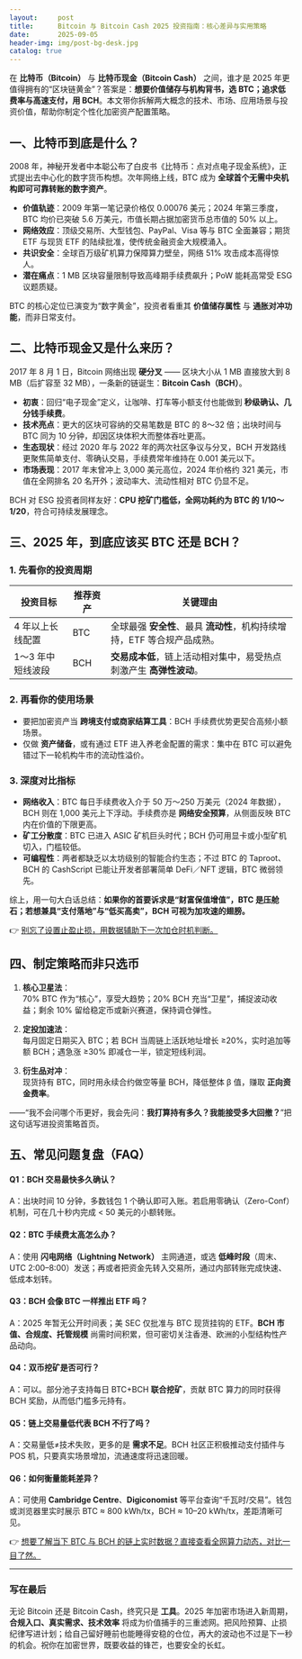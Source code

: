 ```yaml
---
layout:     post
title:      Bitcoin 与 Bitcoin Cash 2025 投资指南：核心差异与实用策略
date:       2025-09-05
header-img: img/post-bg-desk.jpg
catalog: true
---
```


在 **比特币（Bitcoin）** 与 **比特币现金（Bitcoin Cash）** 之间，谁才是 2025 年更值得拥有的“区块链黄金”？答案是：**想要价值储存与机构背书，选 BTC；追求低费率与高速支付，用 BCH**。本文带你拆解两大概念的技术、市场、应用场景与投资价值，帮助你制定个性化加密资产配置策略。

## 一、比特币到底是什么？

2008 年，神秘开发者中本聪公布了白皮书《比特币：点对点电子现金系统》，正式提出去中心化的数字货币构想。次年网络上线，BTC 成为 **全球首个无需中央机构即可可靠转账的数字资产**。

- **价值轨迹**：2009 年第一笔记录价格仅 0.00076 美元；2024 年第三季度，BTC 均价已突破 5.6 万美元，市值长期占据加密货币总市值的 50% 以上。  
- **网络效应**：顶级交易所、大型钱包、PayPal、Visa 等与 BTC 全面兼容；期货 ETF 与现货 ETF 的陆续批准，使传统金融资金大规模涌入。  
- **共识安全**：全球百万级矿机算力保障算力壁垒，网络 51% 攻击成本高得惊人。  
- **潜在痛点**：1 MB 区块容量限制导致高峰期手续费飙升；PoW 能耗高常受 ESG 议题质疑。

BTC 的核心定位已演变为“数字黄金”，投资者看重其 **价值储存属性** 与 **通胀对冲功能**，而非日常支付。

## 二、比特币现金又是什么来历？

2017 年 8 月 1 日，Bitcoin 网络出现 **硬分叉** —— 区块大小从 1 MB 直接放大到 8 MB（后扩容至 32 MB），一条新的链诞生：**Bitcoin Cash（BCH）**。

- **初衷**：回归“电子现金”定义，让咖啡、打车等小额支付也能做到 **秒级确认、几分钱手续费**。  
- **技术亮点**：更大的区块可容纳的交易笔数是 BTC 的 8～32 倍；出块时间与 BTC 同为 10 分钟，却因区块体积大而整体吞吐更高。  
- **生态现状**：经过 2020 年与 2022 年的两次社区争议与分叉，BCH 开发路线更聚焦简单支付、零确认交易，手续费常年维持在 0.001 美元以下。  
- **市场表现**：2017 年末曾冲上 3,000 美元高位，2024 年价格约 321 美元，市值在全网排名 20 名开外；波动率大、流动性相对 BTC 仍显不足。

BCH 对 ESG 投资者同样友好：**CPU 挖矿门槛低，全网功耗约为 BTC 的 1/10～1/20**，符合可持续发展理念。

## 三、2025 年，到底应该买 BTC 还是 BCH？

### 1. 先看你的投资周期

| 投资目标 | 推荐资产 | 关键理由 |
| ------- | -------- | -------- |
| 4 年以上长线配置 | BTC | 全球最强 **安全性**、最具 **流动性**，机构持续增持，ETF 等合规产品成熟。 |
| 1～3 年中短线波段 | BCH | **交易成本低**，链上活动相对集中，易受热点刺激产生 **高弹性波动**。 |

### 2. 再看你的使用场景

- 要把加密资产当 **跨境支付或商家结算工具**：BCH 手续费优势更契合高频小额场景。  
- 仅做 **资产储备**，或有通过 ETF 进入养老金配置的需求：集中在 BTC 可以避免错过下一轮机构牛市的流动性溢价。

### 3. 深度对比指标

- **网络收入**：BTC 每日手续费收入介于 50 万～250 万美元（2024 年数据），BCH 则在 1,000 美元上下浮动。手续费亦是 **网络安全预算**，从侧面反映 BTC 内在价值的下限更高。  
- **矿工分散度**：BTC 已进入 ASIC 矿机巨头时代；BCH 仍可用显卡或小型矿机切入，门槛较低。  
- **可编程性**：两者都缺乏以太坊级别的智能合约生态；不过 BTC 的 Taproot、BCH 的 CashScript 已能让开发者部署简单 DeFi／NFT 逻辑，BTC 微弱领先。

综上，用一句大白话总结：**如果你的首要诉求是“财富保值增值”，BTC 是压舱石；若想兼具“支付落地”与“低买高卖”，BCH 可视为加攻速的翅膀。**

👉 [别忘了设置止盈止损，用数据辅助下一次加仓时机判断。](https://okxdog.com/)

## 四、制定策略而非只选币

1. **核心卫星法**：  
   70% BTC 作为“核心”，享受大趋势；20% BCH 充当“卫星”，捕捉波动收益；剩余 10% 留给稳定币或新兴赛道，保持调仓弹性。

2. **定投加速法**：  
   每月固定日期买入 BTC；若 BCH 当周链上活跃地址增长 ≥20%，实时追加等额 BCH；遇急涨 ≥30% 即减仓一半，锁定短线利润。

3. **衍生品对冲**：  
   现货持有 BTC，同时用永续合约做空等量 BCH，降低整体 β 值，赚取 **正向资金费率**。

——“我不会问哪个币更好，我会先问：**我打算持有多久？我能接受多大回撤？**”把这句话写进投资策略首页。

## 五、常见问题复盘（FAQ）

#### Q1：BCH 交易最快多久确认？
A：出块时间 10 分钟，多数钱包 1 个确认即可入账。若启用零确认（Zero-Conf）机制，可在几十秒内完成 < 50 美元的小额转账。

#### Q2：BTC 手续费太高怎么办？
A：使用 **闪电网络（Lightning Network）** 主网通道，或选 **低峰时段**（周末、UTC 2:00–8:00）发送；再或者把资金先转入交易所，通过内部转账完成快速、低成本划转。

#### Q3：BCH 会像 BTC 一样推出 ETF 吗？
A：2025 年暂无公开时间表；美 SEC 仅批准与 BTC 现货挂钩的 ETF。**BCH 市值、合规度、托管规模** 尚需时间积累，但可密切关注香港、欧洲的小型结构性产品动向。

#### Q4：双币挖矿是否可行？
A：可以。部分池子支持每日 BTC+BCH **联合挖矿**，贡献 BTC 算力的同时获得 BCH 奖励，从而低门槛多元持有。

#### Q5：链上交易量低代表 BCH 不行了吗？
A：交易量低≠技术失败，更多的是 **需求不足**。BCH 社区正积极推动支付插件与 POS 机，只要真实场景增加，流通速度将迅速回暖。

#### Q6：如何衡量能耗差异？
A：可使用 **Cambridge Centre**、**Digiconomist** 等平台查询“千瓦时/交易”。钱包或浏览器里实时展示 BTC ≈ 800 kWh/tx，BCH ≈ 10–20 kWh/tx，差距清晰可见。

👉 [想要了解当下 BTC 与 BCH 的链上实时数据？直接查看全网算力动态，对比一目了然。](https://okxdog.com/)

---

### 写在最后

无论 Bitcoin 还是 Bitcoin Cash，终究只是 **工具**。2025 年加密市场进入新周期，**合规入口、真实需求、技术效率** 将成为价值捕手的三重滤网。把风险预算、止损纪律写进计划；给自己留好睡前也能睡得安稳的仓位，再大的波动也不过是下一秒的机会。祝你在加密世界，既要收益的锋芒，也要安全的长虹。